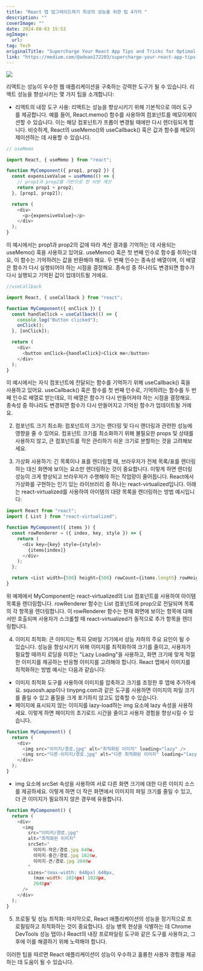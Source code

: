 ```yaml
---
title: "React 앱 업그레이드하기 최상의 성능을 위한 팁 4가지 "
description: ""
coverImage: ""
date: 2024-08-03 15:53
ogImage: 
  url: 
tag: Tech
originalTitle: "Supercharge Your React App Tips and Tricks for Optimal Performance"
link: "https://medium.com/@adnan172203/supercharge-your-react-app-tips-and-tricks-for-optimal-performance-ee56b1b21982"
---
```




<img src="/assets/img/SuperchargeYourReactAppTipsandTricksforOptimalPerformance_0.png" />

리액트는 성능이 우수한 웹 애플리케이션을 구축하는 강력한 도구가 될 수 있습니다. 리액트 성능을 향상시키는 몇 가지 팁을 소개합니다:

- 리액트의 내장 도구 사용: 리액트는 성능을 향상시키기 위해 기본적으로 여러 도구를 제공합니다. 예를 들어, React.memo() 함수를 사용하여 컴포넌트를 메모이제이션할 수 있습니다. 이는 해당 컴포넌트가 프롭이 변경될 때에만 다시 렌더링되게 합니다. 비슷하게, React의 useMemo()와 useCallback() 훅은 값과 함수를 메모이제이션하는 데 사용할 수 있습니다.

```js
// useMemo

import React, { useMemo } from "react";

function MyComponent({ prop1, prop2 }) {
  const expensiveValue = useMemo(() => {
    // prop1과 prop2를 기반으로 한 비싼 계산
    return prop1 + prop2;
  }, [prop1, prop2]);

  return (
    <div>
      <p>{expensiveValue}</p>
    </div>
  );
}
```

<div class="content-ad"></div>

이 예시에서는 prop1과 prop2의 값에 따라 계산 결과를 기억하는 데 사용되는 useMemo() 훅을 사용하고 있어요. useMemo() 훅은 첫 번째 인수로 함수를 취하는데요, 이 함수는 기억하려는 값을 반환해야 해요. 두 번째 인수는 종속성 배열이며, 이 배열은 함수가 다시 실행되어야 하는 시점을 결정해요. 종속성 중 하나라도 변경되면 함수가 다시 실행되고 기억된 값이 업데이트될 거에요.

```js
//useCallback

import React, { useCallback } from "react";

function MyComponent({ onClick }) {
  const handleClick = useCallback(() => {
    console.log("Button clicked");
    onClick();
  }, [onClick]);

  return (
    <div>
      <button onClick={handleClick}>Click me</button>
    </div>
  );
}
```

이 예시에서는 자식 컴포넌트에 전달되는 함수를 기억하기 위해 useCallback() 훅을 사용하고 있어요. useCallback() 훅은 함수를 첫 번째 인수로, 기억하려는 함수를 두 번째 인수로 배열로 받는데요, 이 배열은 함수가 다시 만들어져야 하는 시점을 결정해요. 종속성 중 하나라도 변경되면 함수가 다시 만들어지고 기억된 함수가 업데이트될 거에요.

2. 컴포넌트 크기 최소화: 컴포넌트의 크기는 랜더링 및 다시 랜더링과 관련한 성능에 영향을 줄 수 있어요. 컴포넌트 크기를 최소화하기 위해 불필요한 props 및 상태를 사용하지 않고, 큰 컴포넌트를 작은 관리하기 쉬운 크기로 분할하는 것을 고려해보세요.

<div class="content-ad"></div>

3. 가상화 사용하기: 긴 목록이나 표를 렌더링할 때, 브라우저가 전체 목록/표를 렌더링하는 대신 화면에 보이는 요소만 렌더링하는 것이 중요합니다. 이렇게 하면 렌더링 성능이 크게 향상되고 브라우저가 수행해야 하는 작업량이 줄어듭니다. React에서 가상화를 구현하는 인기 있는 라이브러리 중 하나는 react-virtualized입니다. 아래는 react-virtualized를 사용하여 아이템의 대량 목록을 렌더링하는 방법 예시입니다:

```js
import React from "react";
import { List } from "react-virtualized";

function MyComponent({ items }) {
  const rowRenderer = ({ index, key, style }) => {
    return (
      <div key={key} style={style}>
        {items[index]}
      </div>
    );
  };

  return <List width={500} height={500} rowCount={items.length} rowHeight={50} rowRenderer={rowRenderer} />;
}
```

위 예제에서 MyComponent는 react-virtualized의 List 컴포넌트를 사용하여 아이템 목록을 렌더링합니다. rowRenderer 함수는 List 컴포넌트에 prop으로 전달되며 목록의 각 항목을 렌더링합니다. 이 rowRenderer 함수는 현재 화면에 보이는 항목에 대해서만 호출되며 사용자가 스크롤할 때 react-virtualized가 동적으로 추가 항목을 렌더링합니다.

4. 이미지 최적화: 큰 이미지는 특히 모바일 기기에서 성능 저하의 주요 요인이 될 수 있습니다. 성능을 향상시키기 위해 이미지를 최적화하여 크기를 줄이고, 사용자가 필요할 때까지 로딩을 미루는 "Lazy Loading"을 사용하고, 화면 크기에 맞게 적절한 이미지를 제공하는 반응형 이미지를 고려해야 합니다. React 앱에서 이미지를 최적화하는 방법 예시는 다음과 같습니다:

<div class="content-ad"></div>

- 이미지 최적화 도구를 사용하여 이미지를 압축하고 크기를 조정한 후 앱에 추가하세요. squoosh.app이나 tinypng.com과 같은 도구를 사용하면 이미지의 파일 크기를 줄일 수 있고 품질을 크게 포기하지 않고도 압축할 수 있습니다.
- 페이지에 표시되지 않는 이미지를 lazy-load하는 img 요소에 lazy 속성을 사용하세요. 이렇게 하면 페이지의 초기로드 시간을 줄이고 사용자 경험을 향상시킬 수 있습니다.

```js
function MyComponent() {
  return (
    <div>
      <img src="이미지/경로.jpg" alt="최적화된 이미지" loading="lazy" />
      <img src="다른-이미지/경로.jpg" alt="다른 최적화된 이미지" loading="lazy" />
    </div>
  );
}
```

- img 요소에 srcSet 속성을 사용하여 서로 다른 화면 크기에 대한 다른 이미지 소스를 제공하세요. 이렇게 하면 더 작은 화면에서 이미지의 파일 크기를 줄일 수 있고, 더 큰 이미지가 필요하지 않은 경우에 유용합니다.

```js
function MyComponent() {
  return (
    <div>
      <img
        src="이미지/경로.jpg"
        alt="최적화된 이미지"
        srcSet="
          이미지-작은/경로.jpg 640w,
          이미지-중간/경로.jpg 1024w,
          이미지-큰/경로.jpg 2048w
        "
        sizes="(max-width: 640px) 640px,
          (max-width: 1024px) 1024px,
          2048px"
      />
    </div>
  );
}
```

<div class="content-ad"></div>

5. 프로필 및 성능 최적화: 마지막으로, React 애플리케이션의 성능을 정기적으로 프로필링하고 최적화하는 것이 중요합니다. 성능 병목 현상을 식별하는 데 Chrome DevTools 성능 탭이나 React의 내장 프로파일링 도구와 같은 도구를 사용하고, 그 후에 이를 해결하기 위해 노력해야 합니다.

이러한 팁을 따르면 React 애플리케이션이 성능이 우수하고 훌륭한 사용자 경험을 제공하는 데 도움이 될 수 있습니다.
